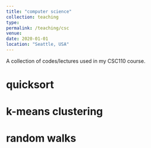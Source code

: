 ```yaml
---
title: "computer science"
collection: teaching
type:
permalink: /teaching/csc
venue:
date: 2020-01-01
location: "Seattle, USA"
---
```


A collection of codes/lectures used in my CSC110 course.

quicksort
======

k-means clustering
======

random walks
======
